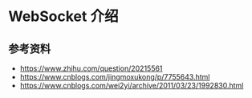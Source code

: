# WebSocket 介绍

## 

## 参考资料

- https://www.zhihu.com/question/20215561
- https://www.cnblogs.com/jingmoxukong/p/7755643.html
- https://www.cnblogs.com/wei2yi/archive/2011/03/23/1992830.html